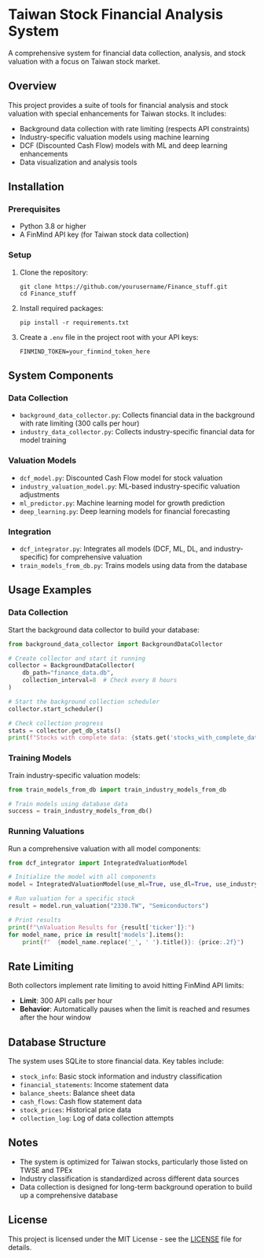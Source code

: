 # Taiwan Stock Financial Analysis System

A comprehensive system for financial data collection, analysis, and stock valuation with a focus on Taiwan stock market.

## Overview

This project provides a suite of tools for financial analysis and stock valuation with special enhancements for Taiwan stocks. It includes:

- Background data collection with rate limiting (respects API constraints)
- Industry-specific valuation models using machine learning
- DCF (Discounted Cash Flow) models with ML and deep learning enhancements
- Data visualization and analysis tools

## Installation

### Prerequisites
- Python 3.8 or higher
- A FinMind API key (for Taiwan stock data collection)

### Setup

1. Clone the repository:
   ```
   git clone https://github.com/yourusername/Finance_stuff.git
   cd Finance_stuff
   ```

2. Install required packages:
   ```
   pip install -r requirements.txt
   ```

3. Create a `.env` file in the project root with your API keys:
   ```
   FINMIND_TOKEN=your_finmind_token_here
   ```

## System Components

### Data Collection

- `background_data_collector.py`: Collects financial data in the background with rate limiting (300 calls per hour)
- `industry_data_collector.py`: Collects industry-specific financial data for model training

### Valuation Models

- `dcf_model.py`: Discounted Cash Flow model for stock valuation
- `industry_valuation_model.py`: ML-based industry-specific valuation adjustments
- `ml_predictor.py`: Machine learning model for growth prediction
- `deep_learning.py`: Deep learning models for financial forecasting

### Integration

- `dcf_integrator.py`: Integrates all models (DCF, ML, DL, and industry-specific) for comprehensive valuation
- `train_models_from_db.py`: Trains models using data from the database

## Usage Examples

### Data Collection

Start the background data collector to build your database:

```python
from background_data_collector import BackgroundDataCollector

# Create collector and start it running
collector = BackgroundDataCollector(
    db_path="finance_data.db",
    collection_interval=8  # Check every 8 hours
)

# Start the background collection scheduler
collector.start_scheduler()

# Check collection progress
stats = collector.get_db_stats()
print(f"Stocks with complete data: {stats.get('stocks_with_complete_data', 0)}")
```

### Training Models

Train industry-specific valuation models:

```python
from train_models_from_db import train_industry_models_from_db

# Train models using database data
success = train_industry_models_from_db()
```

### Running Valuations

Run a comprehensive valuation with all model components:

```python
from dcf_integrator import IntegratedValuationModel

# Initialize the model with all components
model = IntegratedValuationModel(use_ml=True, use_dl=True, use_industry=True)

# Run valuation for a specific stock
result = model.run_valuation("2330.TW", "Semiconductors")

# Print results
print(f"\nValuation Results for {result['ticker']}:")
for model_name, price in result['models'].items():
    print(f"  {model_name.replace('_', ' ').title()}: {price:.2f}")
```

## Rate Limiting

Both collectors implement rate limiting to avoid hitting FinMind API limits:

- **Limit**: 300 API calls per hour
- **Behavior**: Automatically pauses when the limit is reached and resumes after the hour window

## Database Structure

The system uses SQLite to store financial data. Key tables include:

- `stock_info`: Basic stock information and industry classification
- `financial_statements`: Income statement data
- `balance_sheets`: Balance sheet data
- `cash_flows`: Cash flow statement data
- `stock_prices`: Historical price data
- `collection_log`: Log of data collection attempts

## Notes

- The system is optimized for Taiwan stocks, particularly those listed on TWSE and TPEx
- Industry classification is standardized across different data sources
- Data collection is designed for long-term background operation to build up a comprehensive database

## License

This project is licensed under the MIT License - see the [LICENSE](LICENSE) file for details.
